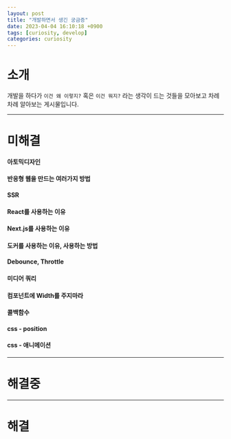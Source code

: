 ```yaml
---
layout: post
title: "개발하면서 생긴 궁금증"
date: 2023-04-04 16:10:18 +0900
tags: [curiosity, develop]
categories: curiosity
---
```


# 소개
개발을 하다가 `이건 왜 이렇지?` 혹은 `이건 뭐지?` 라는 생각이 드는 것들을 모아보고 차례차례 알아보는 게시물입니다.

---
# 미해결
#### 아토믹디자인
#### 반응형 웹을 만드는 여러가지 방법 
#### SSR
#### React를 사용하는 이유 
#### Next.js를 사용하는 이유
#### 도커를 사용하는 이유, 사용하는 방법
#### Debounce, Throttle
#### 미디어 쿼리 
#### 컴포넌트에 Width를 주지마라
#### 콜백함수
#### css - position
#### css - 애니메이션  

---

# 해결중


---

# 해결

